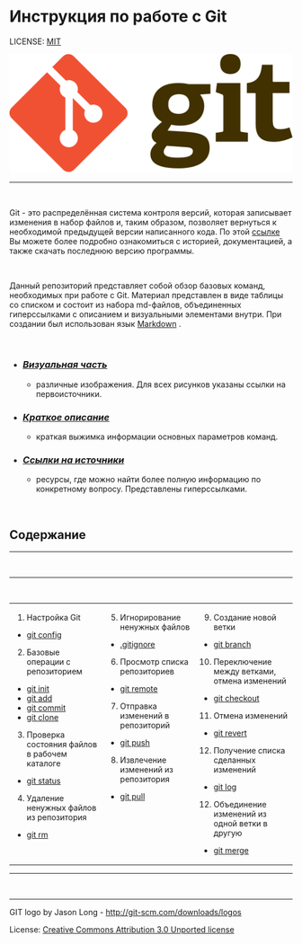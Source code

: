 # Инструкция по работе с Git

LICENSE: [MIT](./license.md)

![git-logo](./assets/Git-logo.svg)


---  
<br/>

Git - это распределённая система контроля версий, которая записывает изменения в набор файлов и, таким образом, позволяет вернуться к необходимой предыдущей версии написанного кода. По этой [ссылке](https://git-scm.com/ "https://git-scm.com/") Вы можете более подробно ознакомиться с историей, документацией, а также скачать последнюю версию программы.

<br/>

  Данный репозиторий представляет собой обзор базовых команд, необходимых при работе с Git.  Материал представлен в виде таблицы со списком и состоит из набора md-файлов, объединенных гиперссылками с описанием и визуальными элементами внутри. При создании был использован язык [Markdown](https://en.wikipedia.org/wiki/Markdown "https://en.wikipedia.org/wiki/Markdown") .

<br/>

-   ### <u>***Визуальная часть***</u>
    - различные изображения. Для всех рисунков указаны ссылки на первоисточники.
-   ### <u>***Краткое описание***</u> 
    -  краткая выжимка информации основных параметров команд. 
-   ### <u>***Ссылки на источники***</u> 
    - ресурсы, где можно найти более полную информацию по конкретному вопросу. Представлены гиперссылками.

<br/> 
 
## Содержание  
---
<br/>

---
<br/>

<table>
<tr><td width=33% valign=top>

1.   Настройка Git
-   [git config](./config.md)

2.   Базовые операции с репозиторием
-   [git init](./init.md)
-   [git add](./add.md)
-   [git commit](./commit.md)
-   [git clone](./clone.md)

3.   Проверка состояния файлов в рабочем каталоге
-   [git status](./status.md)

4.   Удаление ненужных файлов из репозитория 
-   [git rm](./rm.md)

</td><td width=33% valign=top>

5.   Игнорирование ненужных файлов 
-   [.gitignore](./ignore.md)
    
6.   Просмотр списка репозиториев
-   [git remote](./remote.md)    

7.   Отправка изменений в репозиторий
-   [git push](./push.md)  

8.   Извлечение изменений из репозитория
-   [git pull](./pull.md)

</td><td valign=top>


9.   Создание новой ветки
-   [git branch](./branch.md)

10.  Переключение между ветками, отмена изменений
-   [git checkout](./checkout.md)

11.  Отмена изменений
-   [git revert](./revert.md)

12.  Получение списка сделанных изменений
-   [git log](./log.md)

12.  Объединение изменений из одной ветки в другую
-   [git merge](./merge.md)

</td></tr>
</table>

---
<br/>

---


GIT logo by Jason Long - http://git-scm.com/downloads/logos            

License:  [Creative Commons Attribution 3.0 Unported license](https://creativecommons.org/licenses/by/3.0/deed.en)



